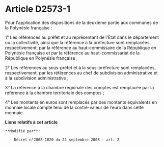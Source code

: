 # Article D2573-1

Pour l'application des dispositions de la deuxième partie aux communes de la Polynésie française : 

1° Les références au préfet et au représentant de l'Etat dans le département ou la collectivité, ainsi que la référence à la
préfecture sont remplacées, respectivement, par la référence au haut-commissaire de la République en Polynésie française et
par la référence au haut-commissariat de la République en Polynésie française ; 

2° Les références au sous-préfet et à la sous-préfecture sont remplacées, respectivement, par les références au chef de
subdivision administrative et à la subdivision administrative ; 

3° La référence à la chambre régionale des comptes est remplacée par la référence à la chambre territoriale des comptes ; 

4° Les montants en euros sont remplacés par des montants équivalents en monnaie locale compte tenu de la contre-valeur de
l'euro dans cette monnaie.

**Liens relatifs à cet article**

	**Modifié par**:

	  - Décret n°2008-1020 du 22 septembre 2008 - art. 2
